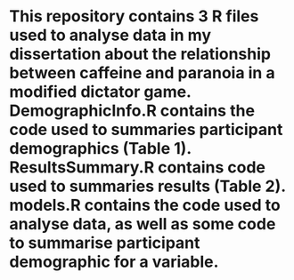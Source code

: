 # This repository contains 3 R files used to analyse data in my dissertation about the relationship between caffeine and paranoia in a modified dictator game. DemographicInfo.R contains the code used to summaries participant demographics (Table 1). ResultsSummary.R contains code used to summaries results (Table 2). models.R contains the code used to analyse data, as well as some code to summarise participant demographic for a variable.
